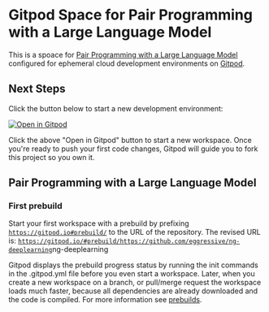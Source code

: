 # Gitpod Space for Pair Programming with a Large Language Model

This is a spoace for [Pair Programming with a Large Language Model](https://learn.deeplearning.ai/pair-programming-llm/) configured for ephemeral cloud development environments on [Gitpod](https://www.gitpod.io/).

## Next Steps

Click the button below to start a new development environment:

[![Open in Gitpod](https://gitpod.io/button/open-in-gitpod.svg)](https://gitpod.io/#https://github.com/eggressive/ng-deeplearning/)

Click the above "Open in Gitpod" button to start a new workspace. Once you're ready to push your first code changes, Gitpod will guide you to fork this project so you own it.

## Pair Programming with a Large Language Model

### First prebuild

Start your first workspace with a prebuild by prefixing [`https://gitpod.io#prebuild/`](https://gitpod.io#prebuild/) to the URL of the repository.
The revised URL is: [`https://gitpod.io/#prebuild/https://github.com/eggressive/ng-deeplearning`](https://gitpod.io/#prebuild/https://github.com/eggressive/)ng-deeplearning

Gitpod displays the prebuild progress status by running the init commands in the .gitpod.yml file before you even start a workspace. Later, when you create a new workspace on a branch, or pull/merge request the workspace loads much faster, because all dependencies are already downloaded and the code is compiled. For more information see [prebuilds](https://www.gitpod.io/docs/configure/projects/prebuilds).
